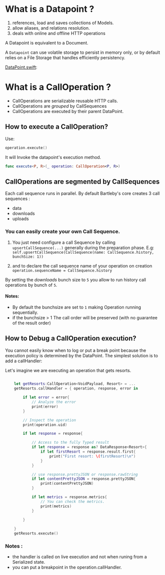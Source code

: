 # What is a Datapoint ?


1. references, load and saves collections of Models.
2. allow aliases, and relations resolution.
3. deals with online and offline HTTP operations

A Datapoint is equivalent to a Document.

A `Datapoint` can use volatile storage to persist in memory only, or by default relies on a File Storage that handles efficiently persistency.

[DataPoint.swift](https://github.com/Bartlebys/BartlebysCore/blob/master/Sources/BartlebysCore/DataPoint.swift):

# What is a CallOperation ?

- CallOperations are serializable reusable HTTP calls.
- CallOperations are *grouped* by CallSequences 
- CallOperations are executed by their parent DataPoint.

## How to execute a CallOperation?

Use: 

```swift
operation.execute()
```

It will Invoke the datapoint's execution method.

```swift
func execute<P, R>(_ operation: CallOperation<P, R>)
```

## CallOperations are segmented by CallSequences

Each call sequence runs in parallel. By default Bartleby's core creates 3 call sequences :

- data
- downloads
- uploads

### You can easily create your own Call Sequence.


1. You just need configure a call Sequence by calling `upsertCallSequence(...)` generally during the preparation phase. E.g: ` self.upsertCallSequence(CallSequence(name: CallSequence.history, bunchSize: 1))`

2. and to declare the call sequence name of your operation on creation `operation.sequenceName = CallSequence.history` 


By setting the *downloads* bunch size to `5` you allow to run history call operations by bunch of `5`. 

#### Notes:

- By default the bunchsize are set to `1` making Operation running sequentially.
- if the bunchsize > 1  The call order will be preserved (with no guarantee of the result order)
 

## How to Debug a CallOperation execution?

You cannot easily know when to log or put a break point because the execution policy is determined by the DataPoint. The simplest solution is to add a callHandler:

Let's imagine we are executing an operation that gets resorts.
	
```swift
	 
	let getResorts:CallOperation<VoidPayload, Resort> = ... 
	getResorts.callHandler = { operation, response, error in

        if let error = error{
            // Analyze the error
            print(error)
        }

        // Inspect the operation
        print(operation.uid)

        if let response = response{

            // Access to the fully Typed result
            if let response = response as? DataResponse<Resort>{
                if let firstResort = response.result.first{
                    print("First resort: \(firstResort)\n")
                }
            }

            // use response.prettyJSON or response.rawString
            if let contentPrettyJSON = response.prettyJSON{
                print(contentPrettyJSON)
            }

            if let metrics = response.metrics{
                // You can check the metrics.
                print(metrics)
            }
            
        }

	}
	getResorts.execute()
```

### Notes :

- the handler is called on live execution and not when runing from a Serialized state.
- you can put a breakpoint in the operation.callHandler.
